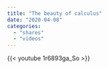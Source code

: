 ```yaml
---
title: "The beauty of calculus"
date: "2020-04-08"
categories:
  - "shares"
  - "videos"
---
```


{{< youtube 1r6893ga_So >}}
